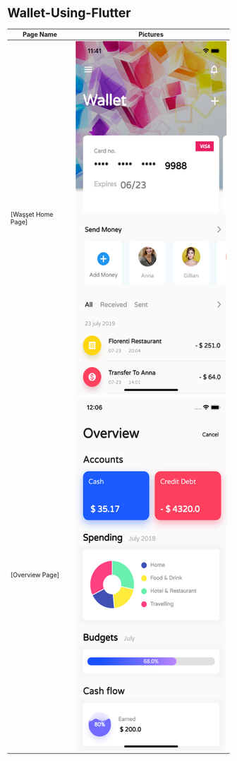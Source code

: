 # Wallet-Using-Flutter
  
  Page Name | Pictures   
 --- | --- 
 [Waşşet Home Page] | <img src="screens/homepage.png" height= "800"/>
 [Overview Page] | <img src="screens/overviewpage.png" height= "800"/>
